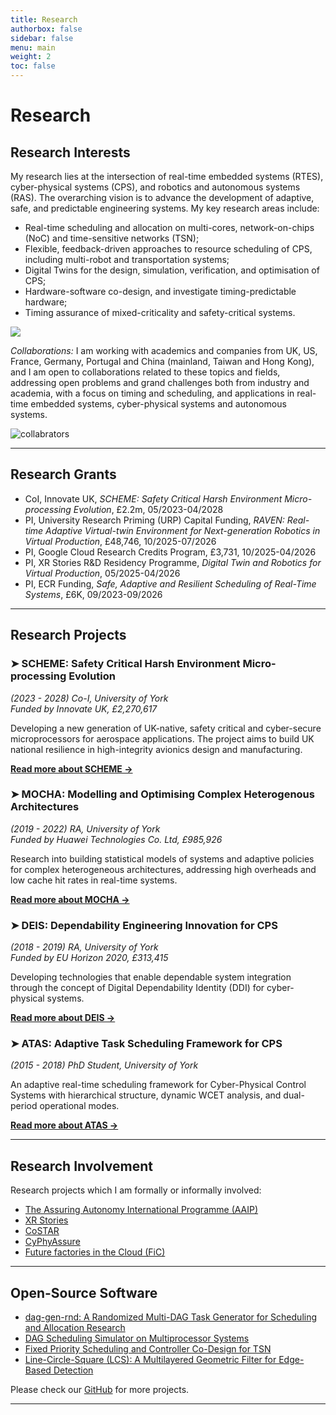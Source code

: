 ```yaml
---
title: Research
authorbox: false
sidebar: false
menu: main
weight: 2
toc: false
---
```


# Research
## Research Interests

My research lies at the intersection of real-time embedded systems (RTES), cyber-physical systems (CPS), and robotics and autonomous systems (RAS). The overarching vision is to advance the development of adaptive, safe, and predictable engineering systems. My key research areas include:

- Real-time scheduling and allocation on multi-cores, network-on-chips (NoC) and time-sensitive networks (TSN);
- Flexible, feedback-driven approaches to resource scheduling of CPS, including multi-robot and transportation systems;
- Digital Twins for the design, simulation, verification, and optimisation of CPS;
- Hardware-software co-design, and investigate timing-predictable hardware;
- Timing assurance of mixed-criticality and safety-critical systems.

![](/img/wordcloud.png)

*Collaborations:* I am working with academics and companies from UK, US, France, Germany, Portugal and China (mainland, Taiwan and Hong Kong), and I am open to collaborations related to these topics and fields, addressing open problems and grand challenges both from industry and academia, with a focus on timing and scheduling, and applications in real-time embedded systems, cyber-physical systems and autonomous systems.

![collabrators](/img/collabrators.png)

---

## Research Grants
- CoI, Innovate UK, *SCHEME: Safety Critical Harsh Environment Micro-processing Evolution*, £2.2m, 05/2023-04/2028
- PI, University Research Priming (URP) Capital Funding, *RAVEN: Real-time Adaptive Virtual-twin Environment for Next-generation Robotics in Virtual Production*, £48,746, 10/2025-07/2026
- PI, Google Cloud Research Credits Program, £3,731, 10/2025-04/2026
- PI, XR Stories R&D Residency Programme, *Digital Twin and Robotics for Virtual Production*, 05/2025-04/2026
- PI, ECR Funding, *Safe, Adaptive and Resilient Scheduling of Real-Time Systems*, £6K, 09/2023-09/2026

---

## Research Projects

### ➤ SCHEME: Safety Critical Harsh Environment Micro-processing Evolution
*(2023 - 2028) Co-I, University of York*  
*Funded by Innovate UK, £2,270,617*

Developing a new generation of UK-native, safety critical and cyber-secure microprocessors for aerospace applications. The project aims to build UK national resilience in high-integrity avionics design and manufacturing.

[**Read more about SCHEME →**](/projects/scheme)

### ➤ MOCHA: Modelling and Optimising Complex Heterogenous Architectures
*(2019 - 2022) RA, University of York*  
*Funded by Huawei Technologies Co. Ltd, £985,926*

Research into building statistical models of systems and adaptive policies for complex heterogeneous architectures, addressing high overheads and low cache hit rates in real-time systems.

[**Read more about MOCHA →**](/projects/mocha)

### ➤ DEIS: Dependability Engineering Innovation for CPS
*(2018 - 2019) RA, University of York*  
*Funded by EU Horizon 2020, £313,415*

Developing technologies that enable dependable system integration through the concept of Digital Dependability Identity (DDI) for cyber-physical systems.

[**Read more about DEIS →**](/projects/deis)

### ➤ ATAS: Adaptive Task Scheduling Framework for CPS
*(2015 - 2018) PhD Student, University of York*

An adaptive real-time scheduling framework for Cyber-Physical Control Systems with hierarchical structure, dynamic WCET analysis, and dual-period operational modes.

[**Read more about ATAS →**](/projects/atas)



---

## Research Involvement
Research projects which I am formally or informally involved:
- [The Assuring Autonomy International Programme (AAIP)](https://www.york.ac.uk/assuring-autonomy/)
- [XR Stories](https://xrstories.co.uk/)
- [CoSTAR](https://www.costarnetwork.co.uk/)
- [CyPhyAssure](https://www.cs.york.ac.uk/circus/CyPhyAssure/)
- [Future factories in the Cloud (FiC)]((https://research.chalmers.se/en/project/7231))



---

## Open-Source Software
- [dag-gen-rnd: A Randomized Multi-DAG Task Generator for Scheduling and Allocation Research](https://github.com/automaticdai/dag-gen-rnd)
- [DAG Scheduling Simulator on Multiprocessor Systems](https://github.com/automaticdai/research-dag-scheduling-analysis)
- [Fixed Priority Scheduling and Controller Co-Design for TSN](https://github.com/automaticdai/research-sched-tsn)
- [Line-Circle-Square (LCS): A Multilayered Geometric Filter for Edge-Based Detection](https://github.com/automaticdai/LCS-filter)

Please check our [GitHub](https://www.github.com/automaticdai) for more projects.

---
